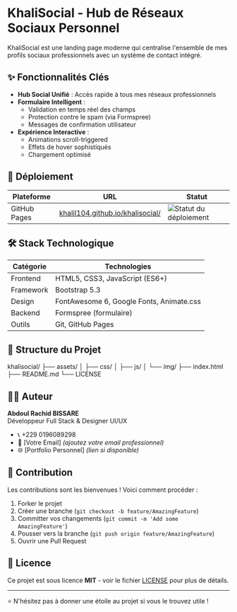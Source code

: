 # KhaliSocial - Hub de Réseaux Sociaux Personnel

KhaliSocial est une landing page moderne qui centralise l'ensemble de mes profils sociaux professionnels avec un système de contact intégré.

## ✨ Fonctionnalités Clés

- **Hub Social Unifié** : Accès rapide à tous mes réseaux professionnels
- **Formulaire Intelligent** : 
  - Validation en temps réel des champs
  - Protection contre le spam (via Formspree)
  - Messages de confirmation utilisateur
- **Expérience Interactive** :
  - Animations scroll-triggered
  - Effets de hover sophistiqués
  - Chargement optimisé

## 🚀 Déploiement

| Plateforme | URL | Statut |
|------------|-----|--------|
| GitHub Pages | [khalil104.github.io/khalisocial/](https://khalil104.github.io/khalisocial/) | ![Statut du déploiement](https://img.shields.io/github/deployments/khalil104/khalisocial/github-pages) |

## 🛠 Stack Technologique

| Catégorie | Technologies |
|-----------|--------------|
| Frontend  | HTML5, CSS3, JavaScript (ES6+) |
| Framework | Bootstrap 5.3 |
| Design    | FontAwesome 6, Google Fonts, Animate.css |
| Backend   | Formspree (formulaire) |
| Outils    | Git, GitHub Pages |

## 📂 Structure du Projet

khalisocial/
├── assets/
│ ├── css/
│ ├── js/
│ └── img/
├── index.html
├── README.md
└── LICENSE

## 👨‍💻 Auteur

**Abdoul Rachid BISSARE**  
Développeur Full Stack & Designer UI/UX

- 📞 +229 0196089298
- 📧 [Votre Email] *(ajoutez votre email professionnel)*
- 🌐 [Portfolio Personnel] *(lien si disponible)*

## 🤝 Contribution

Les contributions sont les bienvenues ! Voici comment procéder :

1. Forker le projet
2. Créer une branche (`git checkout -b feature/AmazingFeature`)
3. Committer vos changements (`git commit -m 'Add some AmazingFeature'`)
4. Pousser vers la branche (`git push origin feature/AmazingFeature`)
5. Ouvrir une Pull Request

## 📜 Licence

Ce projet est sous licence **MIT** - voir le fichier [LICENSE](LICENSE) pour plus de détails.

---

⭐ N'hésitez pas à donner une étoile au projet si vous le trouvez utile !